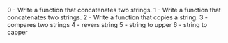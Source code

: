 0 - Write a function that concatenates two strings.
1 - Write a function that concatenates two strings.
2 - Write a function that copies a string.
3 - compares two strings
4 - revers string
5 - string to upper
6 - string to capper
